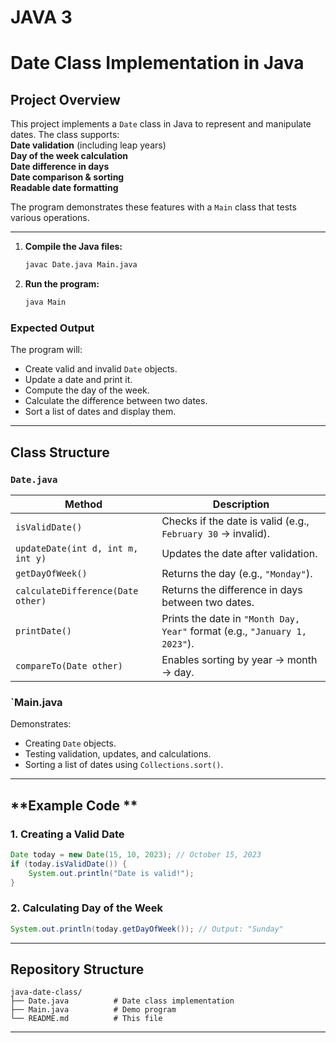 # JAVA 3
# **Date Class Implementation in Java**  

## **Project Overview**  
This project implements a `Date` class in Java to represent and manipulate dates. The class supports:  
**Date validation** (including leap years)  
**Day of the week calculation**  
**Date difference in days**  
**Date comparison & sorting**  
**Readable date formatting**  

The program demonstrates these features with a `Main` class that tests various operations.  

---

1. **Compile the Java files:**  
   ```bash
   javac Date.java Main.java
   ```  

2. **Run the program:**  
   ```bash
   java Main
   ```  

### **Expected Output**  
The program will:  
- Create valid and invalid `Date` objects.  
- Update a date and print it.  
- Compute the day of the week.  
- Calculate the difference between two dates.  
- Sort a list of dates and display them.  

---

## **Class Structure**  

### **`Date.java`**  
| Method | Description |  
|--------|-------------|  
| `isValidDate()` | Checks if the date is valid (e.g., `February 30` → invalid). |  
| `updateDate(int d, int m, int y)` | Updates the date after validation. |  
| `getDayOfWeek()` | Returns the day (e.g., `"Monday"`). |  
| `calculateDifference(Date other)` | Returns the difference in days between two dates. |  
| `printDate()` | Prints the date in `"Month Day, Year"` format (e.g., `"January 1, 2023"`). |  
| `compareTo(Date other)` | Enables sorting by year → month → day. |  

### **`Main.java**  
Demonstrates:  
- Creating `Date` objects.  
- Testing validation, updates, and calculations.  
- Sorting a list of dates using `Collections.sort()`.  

---

## **Example Code **  

### **1. Creating a Valid Date**  
```java
Date today = new Date(15, 10, 2023); // October 15, 2023
if (today.isValidDate()) {
    System.out.println("Date is valid!");
}
```

### **2. Calculating Day of the Week**  
```java
System.out.println(today.getDayOfWeek()); // Output: "Sunday"
```

---

## **Repository Structure**  
```
java-date-class/  
├── Date.java          # Date class implementation  
├── Main.java          # Demo program  
└── README.md          # This file  
```

---
